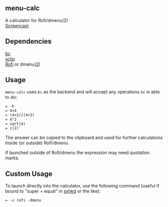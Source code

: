 ## menu-calc
A calculator for Rofi/dmenu(2)  
[Screencast](https://gfycat.com/SociableDopeyHerald)

## Dependencies
[bc](https://www.archlinux.org/packages/extra/x86_64/bc/)  
[xclip](https://www.archlinux.org/packages/extra/x86_64/xclip/)  
[Rofi](https://aur.archlinux.org/packages/rofi-git/) or dmenu[(2)](https://aur.archlinux.org/packages/dmenu2/)

## Usage
`menu-calc` uses `bc` as the backend and will accept any operations `bc` is able to do:
```
= -h
= 4+4
= (4+2)/(4+3)
= 4^2
= sqrt(4)
= c(2)`
```

The answer can be copied to the clipboard and used for further calculations inside (or outside) Rofi/dmenu.

If launched outside of Rofi/dmenu the expression may need quotation marks.

## Custom Usage
To launch directly into the calculator, use the following command (useful if bound to "super + equal" in [sxhkd](https://github.com/baskerville/sxhkd) or the like):
```
= -v rofi -dmenu
```
